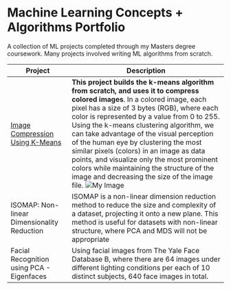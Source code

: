 # Machine Learning Concepts + Algorithms Portfolio 

A collection of ML projects completed through my Masters degree coursework. Many projects involved writing ML algorithms from scratch. 

| **Project** | **Description**|
|---------|---------|
| [Image Compression Using K-Means](https://github.com/chasediaz6/Machine-Learning-Concepts/tree/main/Image%20Compression%20K-Means) | **This project builds the k-means algorithm from scratch, and uses it to compress colored images**. In a colored image, each pixel has a size of 3 bytes (RGB), where each color is represented by a value from 0 to 255. Using the k-means clustering algorithm, we can take advantage of the visual perception of the human eye by clustering the most similar pixels (colors) in an image as data points, and visualize only the most prominent colors while maintaining the structure of the image and decreasing the size of the image file. ![My Image](https://github.com/chasediaz6/Machine-Learning-Concepts/blob/main/Image%20Compression%20K-Means/figs/football_comparison.png) |
| ISOMAP: Non-linear Dimensionality Reduction  | ISOMAP is a non-linear dimension reduction method to reduce the size and complexity of a dataset, projecting it onto a new plane. This method is useful for datasets with non-linear structure, where PCA and MDS will not be appropriate | 
| Facial Recognition using PCA - Eigenfaces  | Using facial images from The Yale Face Database B, where there are 64 images under different lighting conditions per each of 10 distinct subjects, 640 face images in total. | 
